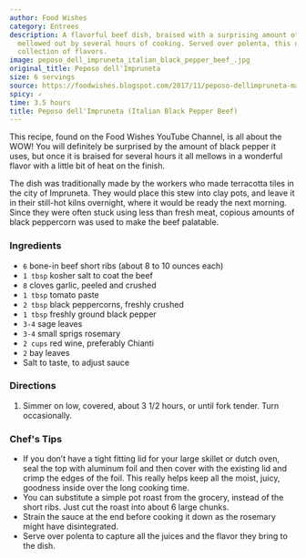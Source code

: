 ```yaml
---
author: Food Wishes
category: Entrees
description: A flavorful beef dish, braised with a surprising amount of black pepper,
  mellowed out by several hours of cooking. Served over polenta, this dish is a wonderful
  collection of flavors.
image: peposo_dell_impruneta_italian_black_pepper_beef_.jpg
original_title: Peposo dell'Impruneta
size: 6 servings
source: https://foodwishes.blogspot.com/2017/11/peposo-dellimpruneta-making-bad-beef.html
spicy: ✓
time: 3.5 hours
title: Peposo dell'Impruneta (Italian Black Pepper Beef)
---
```

This recipe, found on the Food Wishes YouTube Channel, is all about the WOW! You will definitely be surprised by the amount of black pepper it uses, but once it is braised for several hours it all mellows in a wonderful flavor with a little bit of heat on the finish.

The dish was traditionally made by the workers who made terracotta tiles in the city of Impruneta. They would place this stew into clay pots, and leave it in their still-hot kilns overnight, where it would be ready the next morning. Since they were often stuck using less than fresh meat, copious amounts of black peppercorn was used to make the beef palatable.

### Ingredients

* `6` bone-in beef short ribs (about 8 to 10 ounces each)
* `1 tbsp` kosher salt to coat the beef
* `8` cloves garlic, peeled and crushed
* `1 tbsp` tomato paste
* `2 tbsp` black peppercorns, freshly crushed
* `1 tbsp` freshly ground black pepper
* `3-4` sage leaves
* `3-4` small sprigs rosemary
* `2 cups` red wine, preferably Chianti
* `2` bay leaves
* Salt to taste, to adjust sauce

### Directions

1. Simmer on low, covered, about 3 1/2 hours, or until fork tender. Turn occasionally.

### Chef's Tips

* If you don’t have a tight fitting lid for your large skillet or dutch oven, seal the top with aluminum foil and then cover with the existing lid and crimp the edges of the foil. This really helps keep all the moist, juicy, goodness inside over the long cooking time.
* You can substitute a simple pot roast from the grocery, instead of the short ribs. Just cut the roast into about 6 large chunks.
* Strain the sauce at the end before cooking it down as the rosemary might have disintegrated.
* Serve over polenta to capture all the juices and the flavor they bring to the dish.